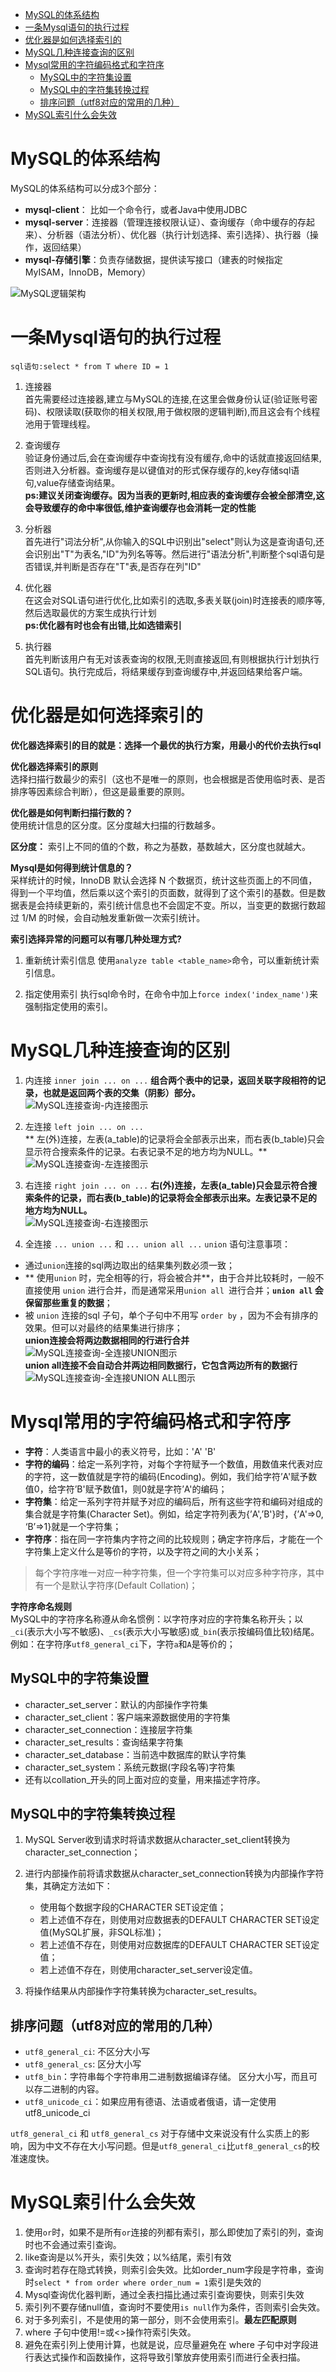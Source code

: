<!-- TOC -->

- [MySQL的体系结构](#mysql的体系结构)
- [一条Mysql语句的执行过程](#一条mysql语句的执行过程)
- [优化器是如何选择索引的](#优化器是如何选择索引的)
- [MySQL几种连接查询的区别](#mysql几种连接查询的区别)
- [Mysql常用的字符编码格式和字符序](#mysql常用的字符编码格式和字符序)
  - [MySQL中的字符集设置](#mysql中的字符集设置)
  - [MySQL中的字符集转换过程](#mysql中的字符集转换过程)
  - [排序问题（utf8对应的常用的几种）](#排序问题utf8对应的常用的几种)
- [MySQL索引什么会失效](#mysql索引什么会失效)

<!-- /TOC -->

# MySQL的体系结构
MySQL的体系结构可以分成3个部分：    
- **mysql-client**： 比如一个命令行，或者Java中使用JDBC
- **mysql-server**：连接器（管理连接权限认证）、查询缓存（命中缓存的存起来）、分析器（语法分析）、优化器（执行计划选择、索引选择）、执行器（操作，返回结果）
- **mysql-存储引擎**：负责存储数据，提供读写接口（建表的时候指定MyISAM，InnoDB，Memory）

![MySQL逻辑架构](http://sunyanping.gitee.io/it-keep/ASSET/MySQL逻辑架构.jpeg)

# 一条Mysql语句的执行过程
`sql语句:select * from T where ID = 1`   

1. 连接器  
首先需要经过连接器,建立与MySQL的连接,在这里会做身份认证(验证账号密码)、权限读取(获取你的相关权限,用于做权限的逻辑判断),而且这会有个线程池用于管理线程。

2. 查询缓存   
验证身份通过后,会在查询缓存中查询找有没有缓存,命中的话就直接返回结果,否则进入分析器。查询缓存是以键值对的形式保存缓存的,key存储sql语句,value存储查询结果。  
**ps:建议关闭查询缓存。因为当表的更新时,相应表的查询缓存会被全部清空,这会导致缓存的命中率很低,维护查询缓存也会消耗一定的性能**

3. 分析器  
首先进行"词法分析",从你输入的SQL中识别出"select"则认为这是查询语句,还会识别出"T"为表名,"ID"为列名等等。然后进行"语法分析",判断整个sql语句是否错误,并判断是否存在"T"表,是否存在列"ID"

4. 优化器   
在这会对SQL语句进行优化,比如索引的选取,多表关联(join)时连接表的顺序等,然后选取最优的方案生成执行计划  
**ps:优化器有时也会有出错,比如选错索引**

5. 执行器    
首先判断该用户有无对该表查询的权限,无则直接返回,有则根据执行计划执行SQL语句。执行完成后，将结果缓存到查询缓存中,并返回结果给客户端。 

# 优化器是如何选择索引的
**优化器选择索引的目的就是：选择一个最优的执行方案，用最小的代价去执行sql**

**优化器选择索引的原则**    
选择扫描行数最少的索引（这也不是唯一的原则，也会根据是否使用临时表、是否排序等因素综合判断），但这是最重要的原则。

**优化器是如何判断扫描行数的？**    
使用统计信息的区分度。区分度越大扫描的行数越多。

**区分度：** 索引上不同的值的个数，称之为基数，基数越大，区分度也就越大。

**Mysql是如何得到统计信息的？**     
采样统计的时候，InnoDB 默认会选择 N 个数据页，统计这些页面上的不同值，得到一个平均值，然后乘以这个索引的页面数，就得到了这个索引的基数。但是数据表是会持续更新的，索引统计信息也不会固定不变。所以，当变更的数据行数超过 1/M 的时候，会自动触发重新做一次索引统计。

**索引选择异常的问题可以有哪几种处理方式?**    
1. 重新统计索引信息
使用`analyze table <table_name>`命令，可以重新统计索引信息。

2. 指定使用索引
执行sql命令时，在命令中加上`force index('index_name')`来强制指定使用的索引。


# MySQL几种连接查询的区别
1. 内连接 `inner join ... on ...`
**组合两个表中的记录，返回关联字段相符的记录，也就是返回两个表的交集（阴影）部分。**      
![MySQL连接查询-内连接图示](http://sunyanping.gitee.io/it-keep/ASSET/MySQL连接查询-内连接图示.png)

2. 左连接 `left join ... on ...`   
** 左(外)连接，左表(a_table)的记录将会全部表示出来，而右表(b_table)只会显示符合搜索条件的记录。右表记录不足的地方均为NULL。**     
![MySQL连接查询-左连接图示](http://sunyanping.gitee.io/it-keep/ASSET/MySQL连接查询-左连接图示.png)

3. 右连接 `right join ... on ...`
**右(外)连接，左表(a_table)只会显示符合搜索条件的记录，而右表(b_table)的记录将会全部表示出来。左表记录不足的地方均为NULL。**      
![MySQL连接查询-右连接图示](http://sunyanping.gitee.io/it-keep/ASSET/MySQL连接查询-右连接图示.png)

4. 全连接 `... union ...` 和 `... union all ...`
`union` 语句注意事项：
- 通过`union`连接的sql两边取出的结果集列数必须一致；
- ** 使用`union` 时，完全相等的行，将会被合并**，由于合并比较耗时，一般不直接使用 `union` 进行合并，而是通常采用`union all `进行合并；**`union all` 会保留那些重复的数据**；
- 被 `union` 连接的sql 子句，单个子句中不用写 `order by` ，因为不会有排序的效果。但可以对最终的结果集进行排序；   
**union连接会将两边数据相同的行进行合并**     
![MySQL连接查询-全连接UNION图示](http://sunyanping.gitee.io/it-keep/ASSET/MySQL连接查询-全连接UNION图示.jpg)    
**union all连接不会自动合并两边相同数据行，它包含两边所有的数据行**   
![MySQL连接查询-全连接UNION ALL图示](http://sunyanping.gitee.io/it-keep/ASSET/MySQL连接查询-全连接UNION%20ALL图示.jpg)

# Mysql常用的字符编码格式和字符序
- **字符**：人类语言中最小的表义符号，比如：'A' 'B'
- **字符的编码**：给定一系列字符，对每个字符赋予一个数值，用数值来代表对应的字符，这一数值就是字符的编码(Encoding)。例如，我们给字符’A'赋予数值0，给字符’B'赋予数值1，则0就是字符’A'的编码；
- **字符集**：给定一系列字符并赋予对应的编码后，所有这些字符和编码对组成的集合就是字符集(Character Set)。例如，给定字符列表为{’A',’B'}时，{’A'=>0, ‘B’=>1}就是一个字符集；
- **字符序**：指在同一字符集内字符之间的比较规则；确定字符序后，才能在一个字符集上定义什么是等价的字符，以及字符之间的大小关系；

> 每个字符序唯一对应一种字符集，但一个字符集可以对应多种字符序，其中有一个是默认字符序(Default Collation)；   

**字符序命名规则**    
MySQL中的字符序名称遵从命名惯例：以字符序对应的字符集名称开头；以`_ci`(表示大小写不敏感)、`_cs`(表示大小写敏感)或`_bin`(表示按编码值比较)结尾。例如：在字符序`utf8_general_ci`下，字符`a`和`A`是等价的；

## MySQL中的字符集设置
- character_set_server：默认的内部操作字符集
- character_set_client：客户端来源数据使用的字符集
- character_set_connection：连接层字符集
- character_set_results：查询结果字符集
- character_set_database：当前选中数据库的默认字符集
- character_set_system：系统元数据(字段名等)字符集
- 还有以collation_开头的同上面对应的变量，用来描述字符序。

## MySQL中的字符集转换过程
1. MySQL Server收到请求时将请求数据从character_set_client转换为character_set_connection；
2. 进行内部操作前将请求数据从character_set_connection转换为内部操作字符集，其确定方法如下：
    - 使用每个数据字段的CHARACTER SET设定值；
    - 若上述值不存在，则使用对应数据表的DEFAULT CHARACTER SET设定值(MySQL扩展，非SQL标准)；
    - 若上述值不存在，则使用对应数据库的DEFAULT CHARACTER SET设定值；
    - 若上述值不存在，则使用character_set_server设定值。

3. 将操作结果从内部操作字符集转换为character_set_results。

## 排序问题（utf8对应的常用的几种）
- `utf8_general_ci`: 不区分大小写
- `utf8_general_cs`: 区分大小写
- `utf8_bin`：字符串每个字符串用二进制数据编译存储。 区分大小写，而且可以存二进制的内容。
- `utf8_unicode_ci`：如果应用有德语、法语或者俄语，请一定使用utf8_unicode_ci

`utf8_general_ci` 和 `utf8_general_cs` 对于存储中文来说没有什么实质上的影响，因为中文不存在大小写问题。但是`utf8_general_ci`比`utf8_general_cs`的校准速度快。

# MySQL索引什么会失效
1. 使用`or`时，如果不是所有`or`连接的列都有索引，那么即使加了索引的列，查询时也不会通过索引查询。
2. like查询是以%开头，索引失效；以%结尾，索引有效
3. 查询时若存在隐式转换，则索引会失效。比如order_num字段是字符串，查询时`select * from order where order_num = 1`索引是失效的
4. Mysql查询优化器判断，通过全表扫描比通过索引查询要快，则索引失效
5. 索引列不要存储null值，查询时不要使用`is null`作为条件，否则索引会失效。
6. 对于多列索引，不是使用的第一部分，则不会使用索引。**最左匹配原则**
7. where 子句中使用!=或<>操作符索引失效。
8. 避免在索引列上使用计算，也就是说，应尽量避免在 where 子句中对字段进行表达式操作和函数操作，这将导致引擎放弃使用索引而进行全表扫描。
